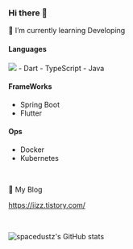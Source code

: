 ### Hi there 👋

🌱 I’m currently learning Developing

#### Languages
<img src="https://img.shields.io/badge/Kotlin-#7F52FF?style=flat&logo=#7F52FF&logoColor=white"/>
- Dart
- TypeScript
- Java

#### FrameWorks
- Spring Boot
- Flutter

#### Ops
- Docker
- Kubernetes

<br>

🌱 My Blog

https://iizz.tistory.com/

<br>

<!--
**spacedustz/spacedustz** is a ✨ _special_ ✨ repository because its `README.md` (this file) appears on your GitHub profile.

Here are some ideas to get you started:

- 🔭 I’m currently working on ...
- 🌱 I’m currently learning ...
- 👯 I’m looking to collaborate on ...
- 🤔 I’m looking for help with ...
- 💬 Ask me about ...
- 📫 How to reach me: ...
- 😄 Pronouns: ...
- ⚡ Fun fact: ...
-->

![spacedustz's GitHub stats](https://github-readme-stats.vercel.app/api?username=spacedustz&show_icons=true&theme=merko)

